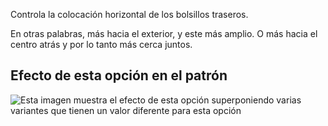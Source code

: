 Controla la colocación horizontal de los bolsillos traseros.

En otras palabras, más hacia el exterior, y este más amplio. O más hacia el centro atrás y por lo tanto más cerca juntos.

## Efecto de esta opción en el patrón

![Esta imagen muestra el efecto de esta opción superponiendo varias variantes que tienen un valor diferente para esta opción](charlie_backpockethorizontalplacement_sample.svg "Efecto de esta opción en el patrón")
